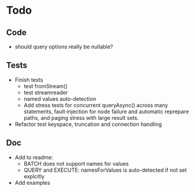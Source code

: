 Todo
=====

## Code
* should query options really be nullable?

## Tests
* Finish tests
  * test fromStream()
  * test streamreader
  * named values auto-detection
  * Add stress tests for concurrent queryAsync() across many statements, fault‑injection for node failure and automatic reprepare paths, and paging stress with large result sets.
* Refactor test keyspace, truncation and connection handling

## Doc
* Add to readme: 
  * BATCH does not support names for values
  * QUERY and EXECUTE: namesForValues is auto-detected if not set explcitly
* Add examples
  